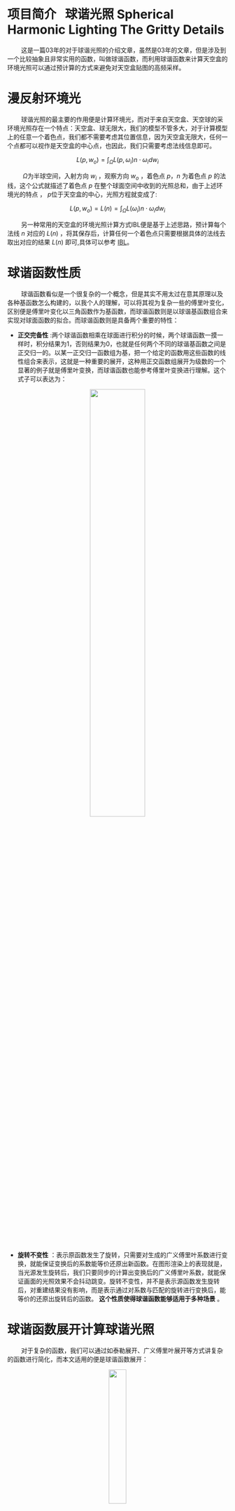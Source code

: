 # 项目简介 &nbsp; 球谐光照 Spherical Harmonic Lighting The Gritty Details
&nbsp;&nbsp;&nbsp;&nbsp;&nbsp;&nbsp;&nbsp;&nbsp;这是一篇03年的对于球谐光照的介绍文章，虽然是03年的文章，但是涉及到一个比较抽象且非常实用的函数，叫做球谐函数，而利用球谐函数来计算天空盒的环境光照可以通过预计算的方式来避免对天空盒贴图的高频采样。


# 漫反射环境光
&nbsp;&nbsp;&nbsp;&nbsp;&nbsp;&nbsp;&nbsp;&nbsp;球谐光照的最主要的作用便是计算环境光，而对于来自天空盒、天空球的采环境光照存在一个特点：天空盒、球无限大，我们的模型不管多大，对于计算模型上的任意一个着色点，我们都不需要考虑其位置信息，因为天空盒无限大，任何一个点都可以视作是天空盒的中心点，也因此，我们只需要考虑法线信息即可。

$$
L\left(p, w_{o}\right)=\int_{\Omega} L\left(p, \omega_{i}\right) n \cdot \omega_{i} d w_{i}
$$

&nbsp;&nbsp;&nbsp;&nbsp;&nbsp;&nbsp;&nbsp;&nbsp; ${\Omega}$为半球空间，入射方向 $w_{i}$ ，观察方向 $w_{o}$ ，着色点 $p ， n$ 为着色点 $p$ 的法线，这个公式就描述了着色点 $p$ 在整个球面空间中收到的光照总和，由于上述环境光的特点 ， $p$位于天空盒的中心，光照方程就变成了:

$$
L\left(p, w_{o}\right)=L(n)=\int_{\Omega} L\left(\omega_{i}\right) n \cdot \omega_{i} d w_{i}
$$

&nbsp;&nbsp;&nbsp;&nbsp;&nbsp;&nbsp;&nbsp;&nbsp;另一种常用的天空盒的环境光照计算方式IBL便是基于上述思路，预计算每个法线 $n$ 对应的 $L(n)$ ，将其保存后，计算任何一个着色点只需要根据具体的法线去取出对应的结果 $L(n)$ 即可,具体可以参考  [IBL](https://learnopengl-cn.github.io/07%20PBR/03%20IBL/01%20Diffuse%20irradiance/)。

# 球谐函数性质
&nbsp;&nbsp;&nbsp;&nbsp;&nbsp;&nbsp;&nbsp;&nbsp;球谐函数看似是一个很复杂的一个概念，但是其实不用太过在意其原理以及各种基函数怎么构建的，以我个人的理解，可以将其视为复杂一些的傅里叶变化，区别便是傅里叶变化以三角函数作为基函数，而球谐函数则是以球谐基函数组合来实现对球面函数的拟合。而球谐函数则是具备两个重要的特性：

* __正交完备性__ :两个球谐函数相乘在球面进行积分的时候，两个球谐函数一摸一样时，积分结果为1，否则结果为0，也就是任何两个不同的球谐基函数之间是正交归一的。以某一正交归一函数组为基，把一个给定的函数用这些函数的线性组合来表示，这就是一种重要的展开，这种用正交函数组展开为级数的一个显著的例子就是傅里叶变换，而球谐函数也能参考傅里叶变换进行理解。这个式子可以表达为：
<div align=center>
<img src="pic/gs1.png" width = 50%> 
</div>

* __旋转不变性__ ：表示原函数发生了旋转，只需要对生成的广义傅里叶系数进行变换，就能保证变换后的系数能等价还原出新函数。在图形渲染上的表现就是，当光源发生旋转后，我们只要同步的计算出变换后的广义傅里叶系数，就能保证画面的光照效果不会抖动跳变。旋转不变性，并不是表示源函数发生旋转后，对重建结果没有影响，而是表示通过对系数与匹配的旋转进行变换后，能等价的还原出旋转后的函数。 __这个性质使得球谐函数能够适用于多种场景__ 。

# 球谐函数展开计算球谐光照
&nbsp;&nbsp;&nbsp;&nbsp;&nbsp;&nbsp;&nbsp;&nbsp;对于复杂的函数，我们可以通过如泰勒展开、广义傅里叶展开等方式讲复杂的函数进行简化，而本文适用的便是球谐函数展开：
<div align=center>
<img src="pic/gs2.png" width = 28%> 
</div>

&nbsp;&nbsp;&nbsp;&nbsp;&nbsp;&nbsp;&nbsp;&nbsp;其中 $i = l*(l+1)+m,  N = l^{2}，c_l^m$ 为常数，也叫做 __球谐系数__ ,而如何计算得到每一个球谐基函数对应的球谐系数呢？如果您学过傅里叶展开，那么这个计算方法可以参考理解，而这个过程也同样被称为投影（实质上是一样的，都是将函数向正交基进行投影），只需要计算原函数 $f(w)$ 和任何一个基函数$Y_l^m(w)$相乘在球面上的积分即可。
<div align=center>
<img src="pic/gs3.png" width = 28%> 
</div>
&nbsp;&nbsp;&nbsp;&nbsp;&nbsp;&nbsp;&nbsp;&nbsp;接下来将使用用球谐函数来进行球谐光照的推导：

$$
\left\{\begin{array}{l}
\operatorname{light}(w)=L(p, w) \\
t(w)=n \cdot w
\end{array}\right.
$$

&nbsp;&nbsp;&nbsp;&nbsp;&nbsp;&nbsp;&nbsp;&nbsp;实际上我们将光照的积分项拆分为了与光照相关的$L(p, w)$ 和与入射方向和法线的夹角为 $n · w$,之后按照球谐展开的方式分别对两个球面函数进行展开即可得到下式 (其中$L_i和t_i$是计算出的第$i$组球谐系数) ：

$$
\left\{\begin{array}{l}
\operatorname{light}(w)=\sum_{i=0} L_{i} Y_{i}(w) \\
t(w)=\sum_{i=0} t_{i} Y_{i}(w)
\end{array}\right.
$$

&nbsp;&nbsp;&nbsp;&nbsp;&nbsp;&nbsp;&nbsp;&nbsp;实际上，如果想要无限逼近准确结果，我们使用球谐函数进行预计算的阶数越高越好，而实际操作中想要近似表现漫反射环境光，只需要$L = 3$即可，那么$N = 9$，将两个球面函数的球谐展开代入原漫反射环境光照的表达式中有：

$$
\begin{aligned}
& L\left(p, w_{o}\right)=\int_{\Omega} \operatorname{ligh} t(w) \cdot t(w) d w \\
=& \int_{\Omega}\left(\sum_{j=0} \sum_{i=0}\left(L_{i} Y_{i}(w)\right) \cdot\left(t_{j} Y_{j}(w)\right)\right) d w \\
=& \int_{\Omega}\left(\sum_{i=0} L_{i} Y_{i}(w)\right) \cdot\left(\sum_{j=0} t_{j} Y_{j}(w)\right) d w
\end{aligned}
$$

&nbsp;&nbsp;&nbsp;&nbsp;&nbsp;&nbsp;&nbsp;&nbsp;而很容易可以理解，我们可以将与$w$无关的参数和累加函数都提取到积分函数外边，如此便可以得到下式：
$$
=\sum_{j=0} \sum_{i=0} L_{i} t_{j} \int_{\Omega} Y_{i}(w) Y_{j}(w) d w
$$
&nbsp;&nbsp;&nbsp;&nbsp;&nbsp;&nbsp;&nbsp;&nbsp;这个时候只看积分里面就用得上我们的性质一：正交完备性。有且仅有 $i = j$ 的时候 $\int_{\Omega} Y_{i}(w) Y_{j}(w) d w$ 才为 1 ，其余都为 0 。代入上式中便得到了非常厉害的化简:

$$
L\left(p, w_{o}\right)=\sum_{i=0} L_{i} t_{i}
$$

&nbsp;&nbsp;&nbsp;&nbsp;&nbsp;&nbsp;&nbsp;&nbsp;看样子，到这里问题似乎很明朗了，对于任何一个点的漫反射光照，我们只需要读取出$2*N$个预计算得到的参数两两相乘相乘并累加即可，然而这里存在一个问题：如何预计算并存储这些参数呢?

* $L_i$:
<div align=center>
<img src="pic/gs4.png" width = 28%> 
</div>
&nbsp;&nbsp;&nbsp;&nbsp;&nbsp;&nbsp;&nbsp;&nbsp;这里虽然有着色点位置$p$，但是前文已经说过，在天空盒下，可以忽略位置信息，因此直接可以对天空和进行积分，如此很简单就可以计算得到天空盒展开后的球谐系数。

* $t_i$:
<div align=center>
<img src="pic/gs5.png" width = 28%> 
</div>
&nbsp;&nbsp;&nbsp;&nbsp;&nbsp;&nbsp;&nbsp;&nbsp;不同于$L_i$的计算，$t_i$的与着色点的法线有关，因此我们获取一个着色点的$t_i$参数的时候需要通过对textureCube以法线$n$进行采样，这也就使得如果使用3阶球谐函数，展开，可以使用3张三通道的textureCube，每一张分别存储三个$t$。(实际上如此需要的存储空间非常大，比起IBL空间复杂度大得多，这个将在后续项目10中进行改进)


# 具体实现
## SkyboxPass
&nbsp;&nbsp;&nbsp;&nbsp;&nbsp;&nbsp;&nbsp;&nbsp;SkyboxPass其实就是将天空盒渲染出来的一个过程很简单不再详解。

## ShadingPass
&nbsp;&nbsp;&nbsp;&nbsp;&nbsp;&nbsp;&nbsp;&nbsp;本文使用的是已经预计算好的球谐函数直接进行采样，代码中不涉及预计算的过程，因此实际上很简单，理解上文公式即可很简单地得到预期的效果。

# 效果展示
&nbsp;&nbsp;&nbsp;&nbsp;&nbsp;&nbsp;&nbsp;&nbsp;最初使用了经典的Dragon作为测试，得到效果如图1和图2所示：
<br> 
<div align=center>
<img src="pic/res1.png"> 

图1 Dragon效果展示1
</div>


<div align=center>
<img src="pic/res2.png"> 

图2 Dragon效果展示2
</div>


# 总结与评价
&nbsp;&nbsp;&nbsp;&nbsp;&nbsp;&nbsp;&nbsp;&nbsp; SH是一个很厉害的概念，能够很巧妙地通过预计算实现对球面函数的拟合，在闫老师的games系列中第一次接触到了这个概念，那时候只是学会了学步似的去用，这次实现让我对SH的理解进了一步。而本文的算法主要使用了球谐函数的第一个性质，第二个很巧妙的旋转不变性也是非常实用的，在项目11的实现之中可以利用这一性质不再需要预计算那么多张$t_i$的方法，那样球谐光照将会得到非常大的改善。
<br>
<br>
# 参考资料：

[1] Green, Robert. “Spherical Harmonic Lighting: The Gritty Details.” (2003).  <br>
[2] 知乎：Monica的小甜甜：【论文复现】Spherical Harmonic Lighting:The Gritty Details<br>
[3] 知乎：浦夜：球谐函数介绍（Spherical Harmonics）
